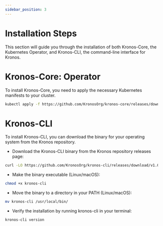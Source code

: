```yaml
---
sidebar_position: 3
---
```


# Installation Steps
This section will guide you through the installation of both Kronos-Core, the Kubernetes Operator, and Kronos-CLI, the command-line interface for Kronos.
# Kronos-Core: Operator
To install Kronos-Core, you need to apply the necessary Kubernetes manifests to your cluster.
```bash
kubectl apply -f https://github.com/KronosOrg/kronos-core/releases/download/v0.2.0/kronos.yaml
```
# Kronos-CLI

To install Kronos-CLI, you can download the binary for your operating system from the Kronos repository.
- Download the Kronos-CLI binary from the Kronos repository releases page:
```bash
curl -LO https://github.com/KronosOrg/kronos-cli/releases/download/v1.0.0/kronos-cli 
```
- Make the binary executable (Linux/macOS):
```bash
chmod +x kronos-cli
```
- Move the binary to a directory in your PATH (Linux/macOS):
```bash
mv kronos-cli /usr/local/bin/
```
- Verify the installation by running kronos-cli in your terminal:
```bash
kronos-cli version
```